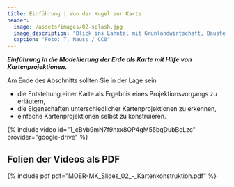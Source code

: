 ```yaml
---
title: Einführung | Von der Kugel zur Karte
header:
  image: /assets/images/02-splash.jpg
  image_description: "Blick ins Lahntal mit Grünlandwirtschaft, Baustelle für Stromtrassen und Regenbogen."
  caption: "Foto: T. Nauss / CC0"
---
```


***Einführung in die Modellierung der Erde als Karte mit Hilfe von Kartenprojektionen.***
<!--more-->

Am Ende des Abschnitts sollten Sie in der Lage sein

  * die Entstehung einer Karte als Ergebnis eines Projektionsvorgangs zu erläutern,
  * die Eigenschaften unterschiedlicher Kartenprojektionen zu erkennen,
  * einfache Kartenprojektionen selbst zu konstruieren.

{% include video id="1_cBvb9mN7f9hxx8OP4gM55bqDubBcLzc" provider="google-drive" %}

## Folien der Videos als PDF
{% include pdf pdf="MOER-MK_Slides_02_-_Kartenkonstruktion.pdf" %}
